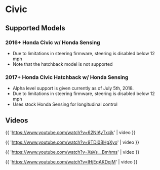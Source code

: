 # Civic

## Supported Models

### 2016+ Honda Civic w/ Honda Sensing

* Due to limitations in steering firmware, steering is disabled below 12 mph
* Note that the hatchback model is not supported

### 2017+ Honda Civic Hatchback w/ Honda Sensing

* Alpha level support is given currently as of July 5th, 2018.
* Due to limitations in steering firmware, steering is disabled below 12 mph
* Uses stock Honda Sensing for longitudinal control

## Videos

{{ 'https://www.youtube.com/watch?v=62NIAyTxcjk' | video }}

{{ 'https://www.youtube.com/watch?v=9TDi0BHgXyo' | video }}

{{ 'https://www.youtube.com/watch?v=XaVs__Bmhms' | video }}

{{ 'https://www.youtube.com/watch?v=IHjEqAKDqjM' | video }}
